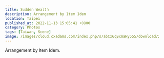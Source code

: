 ```yaml
---
title: Sudden Wealth
description: Arrangement by Item Idem
location: Taipei
published_at: 2022-11-13 15:05:41 +0800
category: Photos
tags: [Taiwan, Scene]
image: /images/cloud.cxadams.com/index.php/s/abCx6qSxmaHy555/download/20190525-2357_Taipei_Cyril_L1003567-0.jpg
---
```


Arrangement by Item Idem.

